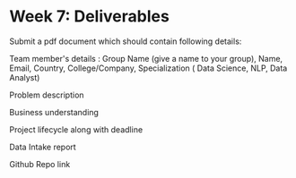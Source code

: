 # Week 7: Deliverables

Submit a pdf document which should contain following details:

Team member's details : Group Name (give a name to your group), Name, Email, Country, College/Company, Specialization ( Data Science, NLP, Data Analyst)

Problem description

Business understanding

Project lifecycle along with deadline

Data Intake report

Github Repo link
